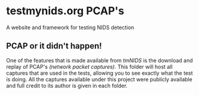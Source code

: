 # testmynids.org PCAP's
A website and framework for testing NIDS detection

## PCAP or it didn't happen!

One of the features that is made available from *tmNIDS* is the download and replay of PCAP's *(network packet captures)*. This folder will host all captures that are used in the tests, allowing you to see exactly what the test is doing. All the captures available under this project were publicly available and full credit to its author is given in each folder. 
